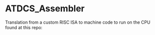 # ATDCS_Assembler
 Translation from a custom RISC ISA to machine code to run on the CPU found at this repo:
